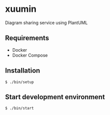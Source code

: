 # xuumin

Diagram sharing service using PlantUML

## Requirements

* Docker
* Docker Compose

## Installation

```
$ ./bin/setup
```

## Start development environment

```
$ ./bin/start
```
